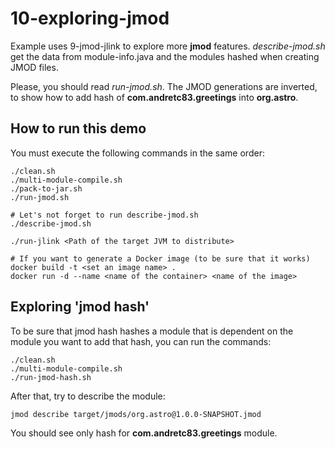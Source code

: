 # 10-exploring-jmod

Example uses 9-jmod-jlink to explore more **jmod** features. *describe-jmod.sh*
get the data from module-info.java and the modules hashed when creating
JMOD files.

Please, you should read *run-jmod.sh*. The JMOD generations are inverted,
to show how to add hash of **com.andretc83.greetings** into **org.astro**.

## How to run this demo

You must execute the following commands in the same order:

```{bash}
./clean.sh
./multi-module-compile.sh
./pack-to-jar.sh
./run-jmod.sh

# Let's not forget to run describe-jmod.sh
./describe-jmod.sh

./run-jlink <Path of the target JVM to distribute>

# If you want to generate a Docker image (to be sure that it works)
docker build -t <set an image name> .
docker run -d --name <name of the container> <name of the image>
```

## Exploring 'jmod hash'

To be sure that jmod hash hashes a module that is dependent on the module you
want to add that hash, you can run the commands:

```{bash}
./clean.sh
./multi-module-compile.sh
./run-jmod-hash.sh
```

After that, try to describe the module:

```{bash}
jmod describe target/jmods/org.astro@1.0.0-SNAPSHOT.jmod
```

You should see only hash for **com.andretc83.greetings** module.